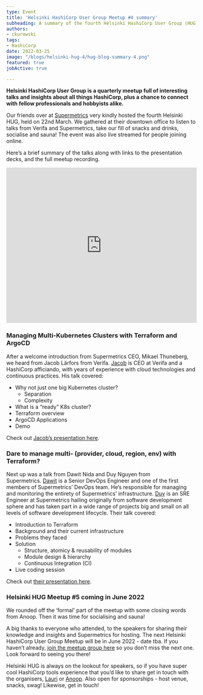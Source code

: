 ```yaml
---
type: Event
title: 'Helsinki HashiCorp User Group Meetup #4 summary'
subheading: A summary of the fourth Helsinki HashiCorp User Group (HUG) including presentations on Terraform, Kubernetes, and ArgoCD. 
authors:
- ckurowski
tags:
- HashiCorp
date: 2022-03-25
image: "/blogs/helsinki-hug-4/hug-blog-summary-4.png"
featured: true
jobActive: true

---
```

**Helsinki HashiCorp User Group is a quarterly meetup full of interesting talks and insights about all things HashiCorp, plus a chance to connect with fellow professionals and hobbyists alike.**

Our friends over at [Supermetrics](https://supermetrics.com/) very kindly hosted the fourth Helsinki HUG, held on 22nd March. We gathered at their downtown office to listen to talks from Verifa and Supermetrics, take our fill of snacks and drinks, socialise and sauna! The event was also live streamed for people joining online.

Here’s a brief summary of the talks along with links to the presentation decks, and the full meetup recording.

<iframe width="100%" height="410" src="https://www.youtube.com/embed/9X82WKkxF5U" title="YouTube video player" frameborder="0" allow="accelerometer; autoplay; clipboard-write; encrypted-media; gyroscope; picture-in-picture" allowfullscreen></iframe>

### Managing Multi-Kubernetes Clusters with Terraform and ArgoCD

After a welcome introduction from Supermetrics CEO, Mikael Thuneberg, we heard from Jacob Lärfors from Verifa. [Jacob](https://www.linkedin.com/in/jlarfors/) is CEO at Verifa and a HashiCorp afficiando, with years of experience with cloud technologies and continuous practices. His talk covered:

* Why not just one big Kubernetes cluster?
  * Separation
  * Complexity
* What is a “ready” K8s cluster?
* Terraform overview
* ArgoCD Applications
* Demo

Check out [Jacob’s presentation here](https://drive.google.com/file/d/1occxI7BYliW0t0GHA6tXrqdT0BOBG8W6/view?usp=sharing).

### **Dare to manage multi- (provider, cloud, region, env) with Terraform?**

Next up was a talk from Dawit Nida and Duy Nguyen from Supermetrics. [Dawit](https://www.linkedin.com/in/dawitnida/) is a Senior DevOps Engineer and one of the first members of Supermetrics’ DevOps team. He’s responsible for managing and monitoring the entirety of Supermetrics’ infrastructure. [Duy](https://www.linkedin.com/in/duy-nguyen-527ba756/) is an SRE Engineer at Supermetrics hailing originally from software development sphere and has taken part in a wide range of projects big and small on all levels of software development lifecycle. Their talk covered:

* Introduction to Terraform
* Background and their current infrastructure
* Problems they faced
* Solution
  * Structure, atomicy & reusability of modules
  * Module design & hierarchy
  * Continuous Integration (CI)
* Live coding session

Check out [their presentation here](https://drive.google.com/file/d/11DXY69rO8oAg61u6qOs5eHWRL7CckPdO/view?usp=sharing).

### **Helsinki HUG Meetup #5 coming in June 2022**

We rounded off the ‘formal’ part of the meetup with some closing words from Anoop. Then it was time for socialising and sauna!

A big thanks to everyone who attended, to the speakers for sharing their knowledge and insights and Supermetrics for hosting. The next Helsinki HashiCorp User Group Meetup will be in June 2022 - date tba. If you haven’t already, [join the meetup group here](https://www.meetup.com/helsinki-hashicorp-user-group/) so you don’t miss the next one. Look forward to seeing you there!

Helsinki HUG is always on the lookout for speakers, so if you have super cool HashiCorp tools experience that you’d like to share get in touch with the organisers, [Lauri](https://www.linkedin.com/in/lauri-suomalainen/) or [Anoop](https://www.linkedin.com/in/anoopvijayan/). Also open for sponsorships - host venue, snacks, swag! Likewise, get in touch!
